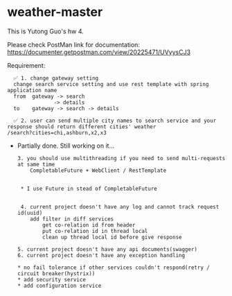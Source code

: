 # weather-master

This is Yutong Guo's hw 4. 

Please check PostMan link for documentation:
https://documenter.getpostman.com/view/20225471/UVyysCJ3

Requirement:
   
      ✅ 1. change gateway setting
      change search service setting and use rest template with spring application name
      from  gateway -> search
                   -> details
      to    gateway -> search -> details
    
      ✅ 2. user can send multiple city names to search service and your response should return different cities' weather
    /search?cities=chi,ashburn,x2,x3
 
* Partially done. Still working on it...
 
      3. you should use multithreading if you need to send multi-requests at same time
          CompletableFuture + WebClient / RestTemplate


       * I use Future in stead of CompletableFuture 


       4. current project doesn't have any log and cannot track request id(uuid)
          add filter in diff services
              get co-relation id from header
              put co-relation id in thread local
              clean up thread local id before give response

      5. current project doesn't have any api documents(swagger)
      6. current project doesn't have any exception handling

      * no fail tolerance if other services couldn't respond(retry / circuit breaker(hystrix))
      * add security service
      * add configuration service
